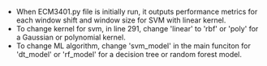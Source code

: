- When ECM3401.py file is initially run, it outputs performance metrics for each window shift and window size for SVM with linear kernel. 
- To change kernel for svm, in line 291, change 'linear' to 'rbf' or 'poly' for a Gaussian or polynomial kernel. 
- To change ML algorithm, change 'svm_model' in the main funciton for 'dt_model' or 'rf_model' for a decision tree or random forest model.